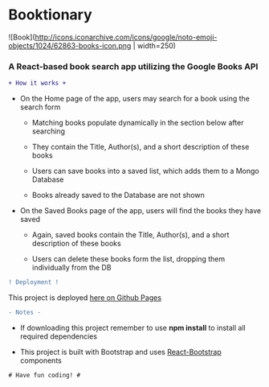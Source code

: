 # Booktionary

![Book](http://icons.iconarchive.com/icons/google/noto-emoji-objects/1024/62863-books-icon.png | width=250)

### A React-based book search app utilizing the Google Books API


```diff
+ How it works +
```

  - On the Home page of the app, users may search for a book using the search form

     * Matching books populate dynamically in the section below after searching

     * They contain the Title, Author(s), and a short description of these books

     * Users can save books into a saved list, which adds them to a Mongo Database

     * Books already saved to the Database are not shown

  - On the Saved Books page of the app, users will find the books they have saved

     * Again, saved books contain the Title, Author(s), and a short description of these books

     * Users can delete these books form the list, dropping them individually from the DB

```diff
! Deployment !
```

This project is deployed [here on Github Pages](https://gentle-forest-73354.herokuapp.com/) 

```diff
- Notes -
```

* If downloading this project remember to use **npm install** to install all required dependencies

* This project is built with Bootstrap and uses [React-Bootstrap](https://react-bootstrap.github.io/) components

```diff
# Have fun coding! #
```